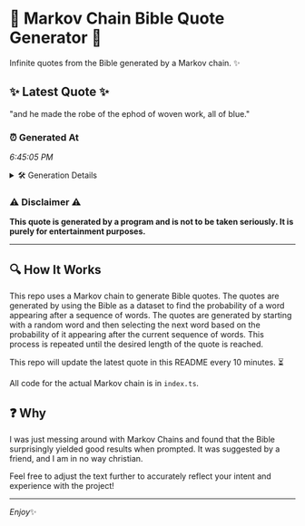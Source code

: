 # 📖 Markov Chain Bible Quote Generator 📖

Infinite quotes from the Bible generated by a Markov chain. ✨

## ✨ Latest Quote ✨
"and he made the robe of the ephod of woven work, all of blue."

### ⏰ Generated At
*6:45:05 PM*

<details>
    <summary>🛠️ Generation Details</summary>
    <p>
        <strong>🌱 Seed:</strong> and<br>
        <strong>🔄 Iterations:</strong> 13<br>
        <strong>📜 Context History:</strong><br>[ and ]: he<br>[ and, he ]: made<br>[ and, he, made ]: the<br>[ and, he, made, the ]: robe<br>[ and, he, made, the, robe ]: of<br>[ and, he, made, the, robe, of ]: the<br>[ he, made, the, robe, of, the ]: ephod<br>[ made, the, robe, of, the, ephod ]: of<br>[ the, robe, of, the, ephod, of ]: woven<br>[ robe, of, the, ephod, of, woven ]: work,<br>[ of, the, ephod, of, woven, work, ]: all<br>[ the, ephod, of, woven, work,, all ]: of<br>[ ephod, of, woven, work,, all, of ]: blue.<br>
    </p>
</details>

### ⚠️ Disclaimer ⚠️
**This quote is generated by a program and is not to be taken seriously. It is purely for entertainment purposes.**

---

## 🔍 How It Works

This repo uses a Markov chain to generate Bible quotes. The quotes are generated by using the Bible as a dataset to find the probability of a word appearing after a sequence of words. The quotes are generated by starting with a random word and then selecting the next word based on the probability of it appearing after the current sequence of words. This process is repeated until the desired length of the quote is reached.

This repo will update the latest quote in this README every 10 minutes. ⏳

All code for the actual Markov chain is in `index.ts`.

## ❓ Why

I was just messing around with Markov Chains and found that the Bible surprisingly yielded good results when prompted. 
It was suggested by a friend, and I am in no way christian.

Feel free to adjust the text further to accurately reflect your intent and experience with the project!

---

*Enjoy*✨

